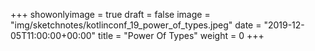 +++
showonlyimage = true
draft = false
image = "img/sketchnotes/kotlinconf_19_power_of_types.jpeg"
date = "2019-12-05T11:00:00+00:00"
title = "Power Of Types"
weight = 0
+++
